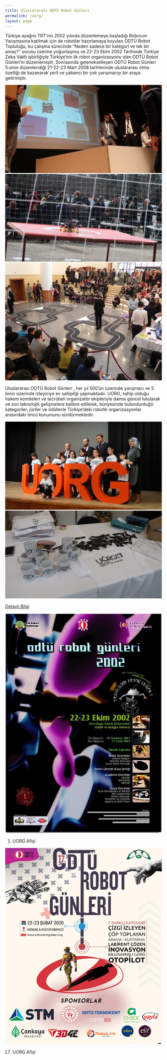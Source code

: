 ```yaml
---
title: Uluslararası ODTÜ Robot Günleri
permalink: /uorg/
layout: page
---
```


Türkiye ayağını TRT’nin 2002 yılında düzenlemeye başladığı Robocon Yarışmasına katılmak için de robotlar hazırlamaya koyulan ODTÜ Robot Topluluğu, bu çalışma sürecinde “Neden sadece bir kategori ve tek bir amaç?” sorusu üzerine yoğunlaşmış ve 22-23 Ekim 2002 Tarihinde Türkiye Zeka Vakfı işbirliğiyle Türkiye’nin ilk robot organizasyonu olan ODTÜ Robot Günleri’ni düzenlemiştir. Sonrasında gelenekselleşen ODTÜ Robot Günleri 5.sinin düzenlendiği 21-22-23 Mart 2008 tarihlerinde uluslararası olma özelliği de kazanarak yerli ve yabancı bir çok yarışmacıyı bir araya getirmiştir.

<div class="row">
<div class="col-12 col-md-4">

<img src="/images/1.jpeg">

</div>
<div class="col-12 col-md-4">

<img src="/images/2.jpeg">

</div>
<div class="col-12 col-md-4">

<img src="/images/3.jpg">

</div>
</div>

Uluslararası ODTÜ Robot Günleri , her yıl 500’ün üzerinde yarışmacı ve 5 binin üzerinde izleyiciye ev sahipliği yapmaktadır. UORG, sahip olduğu hakem komiteleri ve tecrübeli organizatör ekipleriyle daima güncel tutularak ve son teknolojik gelişmelere kalibre edilerek, bünyesinde bulundurduğü kategoriler, jüriler ve ödüllerle Türkiye’deki robotik organizasyonlar arasındaki öncü konumunu sürdürmektedir.

<div class="row">
<div class="col-12 col-md-6">

<img src="/images/4.jpeg">

</div>
<div class="col-12 col-md-6">

<img src="/images/5.jpeg">

</div>
</div>

[Detaylı Bilgi](https://odturobotgunleri.org.tr/)

<div class="row">
<div class="col-12 col-md-6">
  
<img src="/images/6.jpeg">

1. UORG Afişi

  </div>
<div class="col-12 col-md-6">

<img src="/images/7.jpeg">

17. UORG Afişi
  
  </div>
</div>
